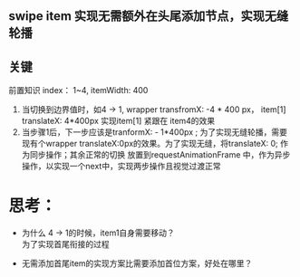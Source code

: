 ## swipe item 实现无需额外在头尾添加节点，实现无缝轮播

## 关键
前置知识 index： 1~4, itemWidth: 400
1. 当切换到边界值时，如4 -> 1, wrapper transfromX: -4 * 400 px， item[1] translateX: 4*400px 实现item[1] 紧跟在 item4的效果
2. 当步骤1后，下一步应该是tranformX: - 1*400px ; 为了实现无缝轮播，需要现有个wrapper  translateX:0px的效果。为了实现无缝，将translateX: 0; 作为同步操作；其余正常的切换 放置到requestAnimationFrame 中，作为异步操作，以实现一个next中，实现两步操作且视觉过渡正常

# 思考：
- 为什么 4 -> 1的时候，item1自身需要移动？  
  为了实现首尾衔接的过程

- 无需添加首尾item的实现方案比需要添加首位方案，好处在哪里？